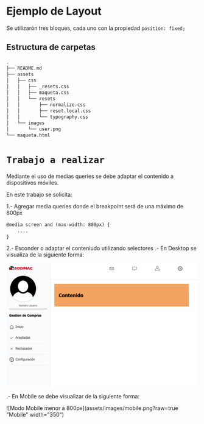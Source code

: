 # Ejemplo de Layout
Se utilizarón tres bloques, cada uno con la propiedad `position: fixed;`

## Estructura de carpetas
```
.
├── README.md
├── assets
│   ├── css
│   │   ├── _resets.css
│   │   ├── maqueta.css
│   │   └── resets
│   │       ├── normalize.css
│   │       ├── reset.local.css
│   │       └── typography.css
│   └── images
│       └── user.png
└── maqueta.html

```

# `Trabajo a realizar`
 
Mediante el uso de medias queries se debe adaptar el contenido a dispositivos móviles.

En este trabajo se solicita:

1.- Agregar media queries donde el breakpoint será de una máximo de 800px

```
@media screen and (max-width: 800px) {
    ....
}
```

2.- Esconder o adaptar el conteniudo utilizando selectores
.- En Desktop se visualiza de la siguiente forma:

![Modo Desktop mayor o igual a 800px](assets/images/desktop.png?raw=true "Desktop")

.- En Mobile se debe visualizar de la siguiente forma:

![Modo Mobile menor a 800px](assets/images/mobile.png?raw=true "Mobile" width="350")
